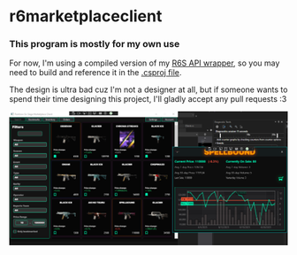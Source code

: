 # r6marketplaceclient

### This program is mostly for my own use

For now, I'm using a compiled version of my [R6S API wrapper](https://github.com/liljaba1337/r6-marketplace), so you may need to build and reference it in the [.csproj file](https://github.com/liljaba1337/r6marketplaceclient/blob/master/r6marketplaceclient.csproj).

The design is ultra bad cuz I'm not a designer at all, but if someone wants to spend their time designing this project, I'll gladly accept any pull requests :3

![screenshot](.github/screenshots/Screenshot_88.png)